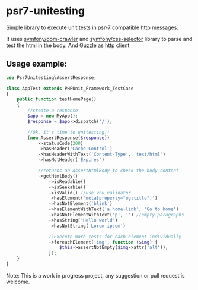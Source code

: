# psr7-unitesting

Simple library to execute unit tests in [psr-7](http://www.php-fig.org/psr/psr-7/) compatible http messages.

It uses [symfony/dom-crawler](https://github.com/symfony/DomCrawler) and [symfony/css-selector](https://github.com/symfony/CssSelector) library to parse and test the html in the body. And [Guzzle](https://github.com/guzzle/guzzle) as http client

## Usage example:

```php
use Psr7Unitesting\AssertResponse;

class AppTest extends PHPUnit_Framework_TestCase
{
	public function testHomePage()
	{
		//create a response
		$app = new MyApp();
		$response = $app->dispatch('/');

		//Ok, it's time to unitesting!!
		(new AssertResponse($response))
			->statusCode(200)
			->hasHeader('Cache-Control')
			->hasHeaderWithText('Content-Type', 'text/html')
			->hasNotHeader('Expires')

			//returns an AssertHtmlBody to check the body content
			->getHtmlBody()
				->isReadable()
				->isSeekable()
				->isValid() //use vnu validator
				->hasElement('meta[property="og:title"]')
				->hasNotElement('blink')
				->hasElementWithText('a.home-link', 'Go to home')
				->hasNotElementWithText('p', '') //empty paragraphs
				->hasString('Hello world')
				->hasNotString('Lorem ipsum')

				//Execute more tests for each element individually
				->foreachElement('img', function ($img) {
					$this->assertNotEmpty($img->attr('alt'));
				});
	}
}
```

Note: This is a work in progress project, any suggestion or pull request is welcome.
